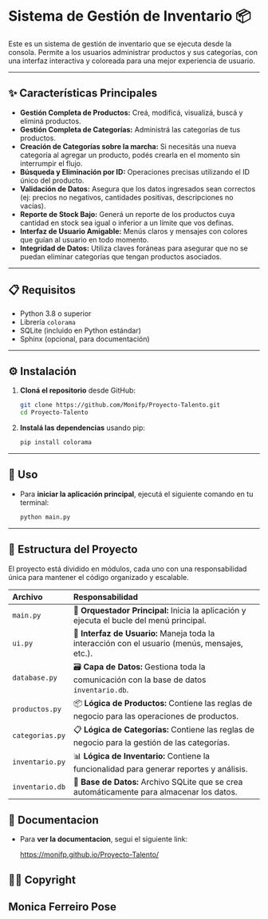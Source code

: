 # Sistema de Gestión de Inventario 📦

Este es un sistema de gestión de inventario que se ejecuta desde la consola. Permite a los usuarios administrar productos y sus categorías, con una interfaz interactiva y coloreada para una mejor experiencia de usuario.

-----

## ✨ Características Principales

  * **Gestión Completa de Productos:** Creá, modificá, visualizá, buscá y eliminá productos.
  * **Gestión Completa de Categorías:** Administrá las categorías de tus productos.
  * **Creación de Categorías sobre la marcha:** Si necesitás una nueva categoría al agregar un producto, podés crearla en el momento sin interrumpir el flujo.
  * **Búsqueda y Eliminación por ID:** Operaciones precisas utilizando el ID único del producto.
  * **Validación de Datos:** Asegura que los datos ingresados sean correctos (ej: precios no negativos, cantidades positivas, descripciones no vacías).
  * **Reporte de Stock Bajo:** Generá un reporte de los productos cuya cantidad en stock sea igual o inferior a un límite que vos definas.
  * **Interfaz de Usuario Amigable:** Menús claros y mensajes con colores que guían al usuario en todo momento.
  * **Integridad de Datos:** Utiliza claves foráneas para asegurar que no se puedan eliminar categorías que tengan productos asociados.

-----

## 📋 Requisitos

  * Python 3.8 o superior
  * Librería `colorama`
  * SQLite (incluido en Python estándar)
  * Sphinx (opcional, para documentación)

-----

## ⚙️ Instalación

1.  **Cloná el repositorio** desde GitHub:

    ```bash
    git clone https://github.com/Monifp/Proyecto-Talento.git
    cd Proyecto-Talento
    ```

2.  **Instalá las dependencias** usando pip:

    ```bash
    pip install colorama
    ```

-----

## 🚀 Uso

  * Para **iniciar la aplicación principal**, ejecutá el siguiente comando en tu terminal:

    ```bash
    python main.py
    ```


-----

## 📂 Estructura del Proyecto

El proyecto está dividido en módulos, cada uno con una responsabilidad única para mantener el código organizado y escalable.

| Archivo | Responsabilidad |
| :--- | :--- |
| `main.py` | 🧠 **Orquestador Principal:** Inicia la aplicación y ejecuta el bucle del menú principal. |
| `ui.py` | 🎨 **Interfaz de Usuario:** Maneja toda la interacción con el usuario (menús, mensajes, etc.). |
| `database.py`| 🗃️ **Capa de Datos:** Gestiona toda la comunicación con la base de datos `inventario.db`. |
| `productos.py`| 📦 **Lógica de Productos:** Contiene las reglas de negocio para las operaciones de productos. |
| `categorias.py`| 📋 **Lógica de Categorías:** Contiene las reglas de negocio para la gestión de las categorías. |
| `inventario.py`| 📊 **Lógica de Inventario:** Contiene la funcionalidad para generar reportes y análisis. |
| `inventario.db`| 💾 **Base de Datos:** Archivo SQLite que se crea automáticamente para almacenar los datos. |


## 📖 Documentacion

  * Para **ver la documentacion**, segui el siguiente link:

    https://monifp.github.io/Proyecto-Talento/

    
## 🧑‍💻 Copyright

**Monica Ferreiro Pose**
-----
